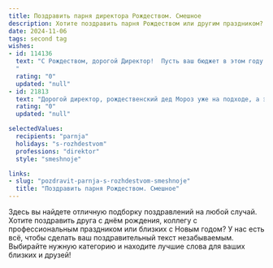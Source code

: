 ```yaml
---
title: Поздравить парня директора Рождеством. Смешное
description: Хотите поздравить парня Рождеством или другим праздником? Наш ИИ создаст незабываемое поздравление, а вы обязательно выделитесь среди других.  
date: 2024-11-06
tags: second tag
wishes:
- id: 114136
  text: "С Рождеством, дорогой Директор!  Пусть ваш бюджет в этом году порадует вас не меньше, чем Дед Мороз — подарками!  Надеюсь, под ёлкой вы нашли не только мандарины, но и несколько  новых, гениальных идей для управления компанией (и, конечно,  отпуск!).  Счастливого Рождества и пусть в Новом году все планы сбудутся, а отчеты – сами собой заполнятся!
  "
  rating: "0"
  updated: "null"
- id: 21813
  text: "Дорогой директор, рождественский дед Мороз уже на подходе, а это значит, что скоро ты сможешь официально объявить перерыв на праздники и надеть на себя звание \"Директор по празднованию Рождества\"! Пусть этот праздник принесет тебе не только вдохновение для новых проектов, но и много-много подарков, которые ты точно заслужил за свою неутомимую деятельность. С Рождеством!"
  rating: "0"
  updated: "null"

selectedValues:
  recipients: "parnja"
  holidays: "s-rozhdestvom"
  professions: "direktor"
  style: "smeshnoje"

links:
- slug: "pozdravit-parnja-s-rozhdestvom-smeshnoje"
  title: "Поздравить парня Рождеством. Смешное"
---
```


Здесь вы найдете отличную подборку поздравлений на любой случай.
Хотите поздравить друга с днём рождения, коллегу с профессиональным праздником или близких с Новым годом? У нас есть всё, чтобы сделать ваш поздравительный текст незабываемым. Выбирайте нужную категорию и находите лучшие слова для ваших близких и друзей!
